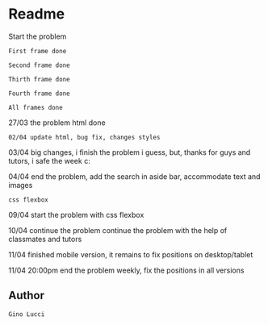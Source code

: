 # Readme
Start the problem

```
First frame done
```

```
Second frame done
```

```
Thirth frame done
```

```
Fourth frame done
```
```
All frames done
```

27/03 the problem html done

```
02/04 update html, bug fix, changes styles
```
03/04 big changes, i finish the problem i guess, but, thanks for guys and tutors, i safe the week c:

04/04 end the problem, add the search in aside bar, accommodate text and images

```
css flexbox 
```

09/04 start the problem with css flexbox

10/04 continue the problem continue the problem with the help of classmates and tutors

11/04 finished mobile version, it remains to fix positions on desktop/tablet

11/04 20:00pm end the problem weekly, fix the positions in all versions

## Author

    Gino Lucci